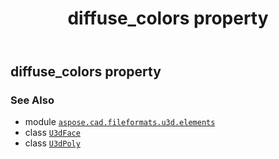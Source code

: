 ﻿---
title: diffuse_colors property
second_title: Aspose.CAD for Python via .NET API References
description: 
type: docs
weight: 30
url: /python-net/aspose.cad.fileformats.u3d.elements/u3dface/diffuse_colors/
is_root: false
---

## diffuse_colors property


### See Also
* module [`aspose.cad.fileformats.u3d.elements`](../../)
* class [`U3dFace`](/cad/python-net/aspose.cad.fileformats.u3d.elements/u3dface)
* class [`U3dPoly`](/cad/python-net/aspose.cad.fileformats.u3d.elements/u3dpoly)
